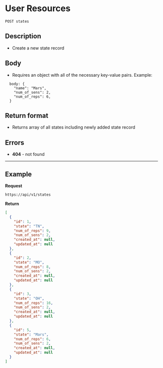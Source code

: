

# User Resources

    POST states

## Description
* Create a new state record

## Body

* Requires an object with all of the necessary key-value pairs. Example:

```
  body: {
    "name": "Mars",
    "num_of_sens": 2,
    "num_of_reps": 6,
  }
```

## Return format
* Returns array of all states including newly added state record


## Errors
* **404** - not found

***

## Example
**Request**

    https://api/v1/states

**Return**
``` json
[
  {
    "id": 1,
    "state": "TN",
    "num_of_reps": 9,
    "num_of_sens": 2,
    "created_at": null,
    "updated_at": null
  },
  {
    "id": 2,
    "state": "MO",
    "num_of_reps": 8,
    "num_of_sens": 2,
    "created_at": null,
    "updated_at": null
  },
  {
    "id": 3,
    "state": "OH",
    "num_of_reps": 16,
    "num_of_sens": 2,
    "created_at": null,
    "updated_at": null
  },
  {
    "id": 5,
    "state": "Mars",
    "num_of_reps": 6,
    "num_of_sens": 2,
    "created_at": null,
    "updated_at": null
  }
]
```

